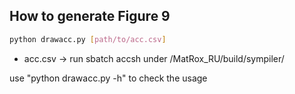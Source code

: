 ## How to generate Figure 9

```bash
python drawacc.py [path/to/acc.csv]
```

- acc.csv -> run sbatch accsh under /MatRox_RU/build/sympiler/

use "python drawacc.py -h" to check the usage
